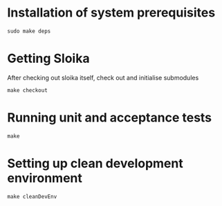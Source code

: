 # Installation of system prerequisites

    sudo make deps

# Getting Sloika

After checking out sloika itself, check out and initialise submodules

    make checkout

# Running unit and acceptance tests

    make

# Setting up clean development environment

    make cleanDevEnv
